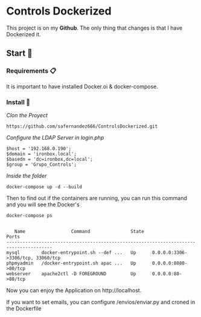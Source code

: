 # Controls Dockerized

This project is on my **Github**. The only thing that changes is that I have Dockerized it.

## Start 🚀 

### Requirements 📋

It is important to have installed Docker.oi & docker-compose.

### Install 🔧

_Clon the Proyect_

```
https://github.com/safernandez666/ControlsDockerized.git
```
_Configure the LDAP Server in login.php_

```
$host = '192.168.0.190';
$domain = 'ironbox.local';
$basedn = 'dc=ironbox,dc=local';
$group = 'Grupo_Controls';
```
_Inside the folder_

```
docker-compose up -d --build

```
Then to find out if the containers are running, you can run this command and you will see the Docker's

```
docker-compose ps


   Name                 Command               State                 Ports
---------------------------------------------------------------------------------------
mysql        docker-entrypoint.sh --def ...   Up      0.0.0.0:3306->3306/tcp, 33060/tcp
phpmyadmin   /docker-entrypoint.sh apac ...   Up      0.0.0.0:8080->80/tcp
webserver    apache2ctl -D FOREGROUND         Up      0.0.0.0:80->80/tcp

```

Now you can enjoy the Application on http://localhost.

If you want to set emails, you can configure /envios/enviar.py and croned in the Dockerfile
